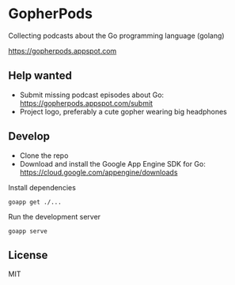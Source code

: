 # GopherPods

Collecting podcasts about the Go programming language (golang)

https://gopherpods.appspot.com

## Help wanted

* Submit missing podcast episodes about Go: https://gopherpods.appspot.com/submit
* Project logo, preferably a cute gopher wearing big headphones

## Develop

* Clone the repo
* Download and install the Google App Engine SDK for Go: https://cloud.google.com/appengine/downloads

Install dependencies

```
goapp get ./...
```

Run the development server

```
goapp serve
```

## License

MIT